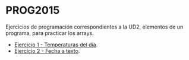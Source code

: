 # PROG2015

Ejercicios de programación correspondientes a la UD2, elementos de un programa, para practicar los arrays.

- [Ejercicio 1 - Temperaturas del día](./01_temperaturas_dia/).
- [Ejercicio 2 - Fecha a texto](./02_fecha_texto/).
